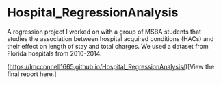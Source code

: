 # Hospital_RegressionAnalysis
A regression project I worked on with a group of MSBA students that studies the association between hospital acquired conditions (HACs) and their effect on length of stay and total charges. We used a dataset from Florida hospitals from 2010-2014.

(https://lmcconnell1665.github.io/Hospital_RegressionAnalysis/)[View the final report here.]
